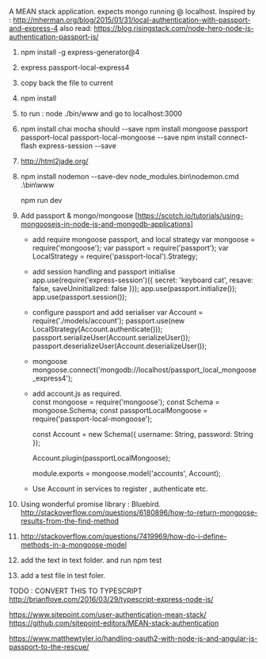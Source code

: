 A MEAN stack application.
expects mongo running @ localhost.
Inspired by : http://mherman.org/blog/2015/01/31/local-authentication-with-passport-and-express-4
also read: https://blog.risingstack.com/node-hero-node-js-authentication-passport-js/

1. npm install -g express-generator@4
2. express passport-local-express4
3. copy back the file to current 
4. npm install
5. to run : node ./bin/www and go to localhost:3000
6.  npm install chai mocha should --save
    npm install mongoose passport passport-local passport-local-mongoose  --save
    npm install connect-flash express-session  --save
7. http://html2jade.org/
8.  npm install nodemon --save-dev
    node_modules\.bin\nodemon.cmd .\bin\www

	npm run dev
9. Add passport & mongo/mongoose
	[https://scotch.io/tutorials/using-mongoosejs-in-node-js-and-mongodb-applications]
	* add require mongoose passport, and local strategy
		var mongoose = require('mongoose');
		var passport = require('passport');
		var LocalStrategy = require('passport-local').Strategy;
		
	* add session handling and passport initialise
		app.use(require('express-session')({
				secret: 'keyboard cat',
				resave: false,
				saveUninitialized: false
		}));
		app.use(passport.initialize());
		app.use(passport.session());
	
	* configure passport and add serialiser 
		var Account = require('./models/account');
		passport.use(new LocalStrategy(Account.authenticate()));
		passport.serializeUser(Account.serializeUser());
		passport.deserializeUser(Account.deserializeUser());

	* mongoose
		mongoose.connect('mongodb://localhost/passport_local_mongoose_express4');

	* add account.js as required.	
		const mongoose = require('mongoose');
		const Schema = mongoose.Schema;
		const passportLocalMongoose = require('passport-local-mongoose');

		const Account = new Schema({
			username: String,
			password: String
		});

		Account.plugin(passportLocalMongoose);

		module.exports = mongoose.model('accounts', Account);
	
	* Use Account in services to register , authenticate etc.
10. Using wonderful promise library  : Bluebird. http://stackoverflow.com/questions/6180896/how-to-return-mongoose-results-from-the-find-method
11. http://stackoverflow.com/questions/7419969/how-do-i-define-methods-in-a-mongoose-model
12. add the text in text folder. and run 
	npm test 	

13. add a test file in test foler. 


TODO : CONVERT THIS TO TYPESCRIPT http://brianflove.com/2016/03/29/typescript-express-node-js/

https://www.sitepoint.com/user-authentication-mean-stack/
https://github.com/sitepoint-editors/MEAN-stack-authentication

https://www.matthewtyler.io/handling-oauth2-with-node-js-and-angular-js-passport-to-the-rescue/